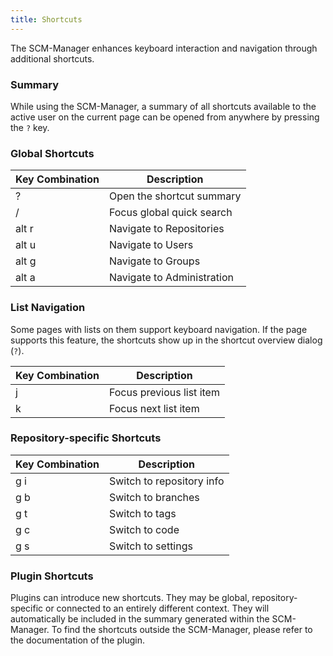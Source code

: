 ```yaml
---
title: Shortcuts
---
```

The SCM-Manager enhances keyboard interaction and navigation through additional shortcuts.

### Summary

While using the SCM-Manager, a summary of all shortcuts available to the active user on the current page can be opened
from anywhere by pressing the `?` key.

### Global Shortcuts

| Key Combination | Description                |
|-----------------|----------------------------|
| ?               | Open the shortcut summary  |
| /               | Focus global quick search  |
| alt r           | Navigate to Repositories   |
| alt u           | Navigate to Users          |
| alt g           | Navigate to Groups         |
| alt a           | Navigate to Administration |

### List Navigation

Some pages with lists on them support keyboard navigation.
If the page supports this feature, the shortcuts show up in the shortcut overview dialog (`?`).

| Key Combination | Description              |
|-----------------|--------------------------|
| j               | Focus previous list item |
| k               | Focus next list item     |

### Repository-specific Shortcuts

| Key Combination | Description               |
|-----------------|---------------------------|
| g i             | Switch to repository info |
| g b             | Switch to branches        |
| g t             | Switch to tags            |
| g c             | Switch to code            |
| g s             | Switch to settings        |

### Plugin Shortcuts

Plugins can introduce new shortcuts.
They may be global, repository-specific or connected to an entirely different context.
They will automatically be included in the summary generated within the SCM-Manager.
To find the shortcuts outside the SCM-Manager, please refer to the documentation of the plugin.

